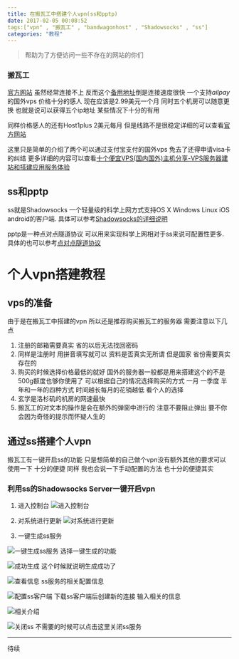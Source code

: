 ```yaml
---
title: 在搬瓦工中搭建个人vpn(ss和pptp)
date: 2017-02-05 00:08:52
tags:["vpn" , "搬瓦工" , "bandwagonhost" , "Shadowsocks" , "ss"]
categories: "教程"
---
```



> 帮助为了方便访问一些不存在的网站的你们

### 搬瓦工
[官方网站](http://bandwagonhost.com/) 虽然经常连接不上  反而这个[备用地址](bwh1.net)倒是连接速度很快
一个支持*ailpay*的国外vps 价格十分的感人 现在应该是2.99美元一个月 同时五个机房可以随意更换 也就是说可以获得五个ip地址 某些情况下十分的有用

同样价格感人的还有Host1plus 2美元每月 但是线路不是很稳定详细的可以查看[官方网站](https://www.host1plus.com/)

这里只是简单的介绍了两个可以通过支付宝支付的国外vps 免去了还得申请visa卡的纠结 更多详细的内容可以查看[十个便宜VPS(国内国外)主机分享-VPS服务器建站和搭建应用服务体验](https://zhuanlan.zhihu.com/p/21872685)
  <!-- more -->

## ss和pptp
ss就是Shadowsocks 一个轻量级的科学上网方式支持OS X Windows Linux iOS android的客户端. 具体可以参考[Shadowsocks的详细说明](https://zh.wikipedia.org/zh-cn/Shadowsocks)

pptp是一种点对点隧道协议 可以用来实现科学上网相对于ss来说可配置性更多. 具体的也可以参考[点对点隧道协议](https://zh.wikipedia.org/wiki/%E9%BB%9E%E5%B0%8D%E9%BB%9E%E9%9A%A7%E9%81%93%E5%8D%94%E8%AD%B0)

# 个人vpn搭建教程

## vps的准备
由于是在搬瓦工中搭建的vpn 所以还是推荐购买搬瓦工的服务器 需要注意以下几点
1. 注册的邮箱需要真实 省的以后无法找回密码
2. 同样是注册时 用拼音填写就可以 资料是否真实无所谓 但是国家 省份需要真实存在的
3. 购买的时候选择价格最低的就好 国外的服务器一般都是用来搭建这个的不是 500g额度也够你使用了 可以根据自己的情况选择购买的方式 一月 一季度 半年和一年的四种方式 时间越长每月的花销越低 看个人的选择
4. 玄学是洛杉矶的机房的网速最快
5. 搬瓦工的对文本的操作是会在额外的弹窗中进行的 注意不要阻止弹出 要不你会因为奇怪的提示而怀疑人生的


## 通过ss搭建个人vpn
搬瓦工有一键开启ss的功能 只是想简单的自己做个vpn没有额外其他的要求可以使用一下 十分的便捷 同样 我也会说一下手动配置的方法 也十分的便捷其实
### 利用ss的Shadowsocks Server一键开启vpn
1. 进入控制台
![进入控制台](http://i1.piimg.com/567571/da396ac2d05d73d7.png)

2. 对系统进行更新
![对系统进行更新](http://p1.bpimg.com/567571/417fc58c53547be2.png)

3. 一键生成ss服务

  ![一键生成ss服务](http://p1.bpimg.com/567571/71c870fbe1035250.png)
  选择一键生成的功能

  ![成功生成](http://p1.bpimg.com/567571/a28aca97428d8192.png)
  这个时候就说明生成成功了

  ![查看信息](http://i1.piimg.com/567571/f16a5cf8480ded88.png)
  ss服务的相关配置信息

  ![配置ss客户端](http://i1.piimg.com/567571/8c1dbd24a590d38b.png)
  下载ss客户端后创建新的连接 输入相关的信息

  ![相关介绍](http://p1.bpimg.com/567571/a003df1753b524ae.png)

  ![关闭ss](http://p1.bpimg.com/567571/db9a818fc6d290bd.png)
  不需要的时候可以点击这里关闭ss服务

  ---
  待续
